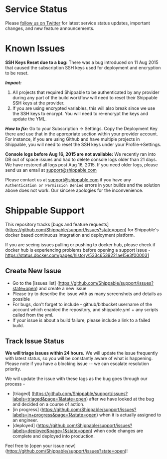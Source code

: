 Service Status
===============
Please [follow us on Twitter](https://twitter.com/BeShippable) for latest service status updates, important changes, and new feature announcements.

Known Issues
===============
**SSH Keys Reset due to a bug:** There was a bug introduced on 11 Aug 2015 that caused the subscription SSH keys used for deployment and encryption to be reset.    

***Impact:***     
1. All projects that required Shippable to be authenticated by any provider during any part of the build workflow will need to reset their Shippable SSH keys at the provider.     
2. If you are using encrypted variables, this will also break since we use the SSH keys to encrypt. You will need to re-encrypt the keys and update the YML.   

***How to fix:*** Go to your Subscription -> Settings. Copy the Deployment Key there and use that in the appropriate section within your provider account. For instance, if you are using Github and have multiple projects in Shippable, you will need to reset the SSH keys under your Profile->Settings. 

**Console logs before Aug 16, 2015 are not available:** We recently ran into DB out of space issues and had to delete console logs older than 21 days. We have restored all logs post Aug 16, 2015. If you need older logs, please send us an email at support@shippable.com

Please contact us at support@shippable.com if you have any ```Authentication or Permission Denied``` errors in your builds and the solution above does not work. Our sincere apologies for the inconvenience.

Shippable Support
=================

This repository tracks [bugs and feature requests] (https://github.com/Shippable/support/issues?state=open) for Shippable's docker based continuous integration and deployment platform.

If you are seeing issues pulling or pushing to docker hub, please check if docker hub is experiencing problems before opening a support issue - https://status.docker.com/pages/history/533c6539221ae15e3f000031

Create New Issue 
------------

* Go to the [issues list] (https://github.com/Shippable/support/issues?state=open) and create a new issue
* Please try to describe the issue with as many screenshots and details as possible
* For bugs, don't forget to include - github/bitbucket username of the account which enabled the repository, and shippable.yml + any scripts called from the yml.
* If your issue is about a build failure, please include a link to a failed build.


Track Issue Status 
------------

**We will triage issues within 24 hours.** We will update the issue frequently with latest status, so you will be constantly aware of what is happening.  Please note if you have a blocking issue -- we can escalate resolution priority. 

We will update the issue with these tags as the bug goes through our process -
* [triaged] (https://github.com/Shippable/support/issues?labels=triaged&page=1&state=open) after we have looked at the bug and decided on a course of action.
* [in progress] (https://github.com/Shippable/support/issues?labels=in+progress&page=1&state=open) when it is actually assigned to an engineer. 
* [deployed] (https://github.com/Shippable/support/issues?labels=deployed&page=1&state=open) when code changes are complete and deployed into production.

Feel free to [open your issue now] (https://github.com/Shippable/support/issues?state=open)!
